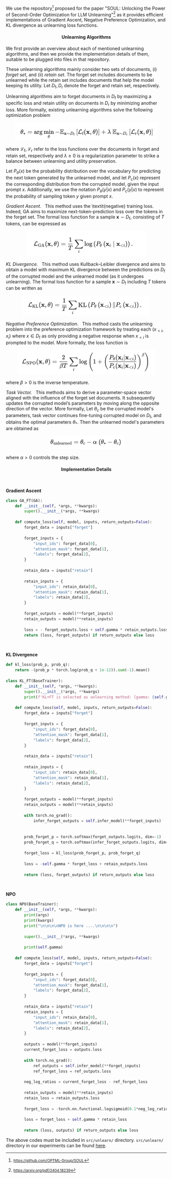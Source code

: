 We use the repository[^1] proposed for the paper "SOUL: Unlocking the Power of Second-Order Optimization for LLM Unlearning"[^2] as it provides efficient implementations of Gradient Ascent, Negative Preference Optimization, and KL divergence as unlearning loss functions.

<h4 style="text-align: center;">Unlearning Algorithms</h4>

We first provide an overview about each of mentioned unlearning algorithms, and then we provide the implementation details of them, suitable to be plugged into files in that repository.

These unlearning algorithms mainly consider two sets of documents, (i) *forget set*, and (ii) *retain set*. The forget set includes documents to be unlearned while the retain set includes documents that help the model keeping its utility. Let $D_\text{f}, D_\text{r}$ denote the forget and retain set, respectively.

Unlearning algorithms aim to forget documents in $D_\text{f}$ by maximizing a specific loss and retain utility on documents in $D_\text{r}$ by minimizing another loss. More formally, existing unlearning algorithms solve the following optimization problem

<!-- ![unlearning-algorithm](math/unlearning_general.png) -->
<div align="center">
    <img src="math/unlearning_general.png" alt="unlearning general" />
</div>

where $\mathcal{L}_\text{f}, \mathcal{L}_\text{r}$ refer to the loss functions over the documents in forget and retain set, respectively and $\lambda \geq 0$ is a regularization parameter to strike a balance between unlearning and utility preservation.

Let $P_\theta(x)$ be the probability distribution over the vocabulary for predicting the next token generated by the unlearned model, and let $P_\text{c}(x)$ represent the corresponding distribution from the corrupted model, given the input prompt $x$. Additionally, we use the notation $P_\theta(y|x)$ and $P_\text{c}(y|x)$ to represent the probability of sampling token $y$ given prompt $x$.

*Gradient Ascent.* &nbsp; This method uses the \textit{negative} training loss. Indeed, GA aims to maximize next-token-prediction loss over the tokens in the forget set. The formal loss function for a sample $\mathbf{x} \sim D_\text{f}$, consisting of $T$ tokens, can be expressed as
<!-- $$\mathcal{L}_{\text{GA}}(\mathbf{x}, \theta)=\frac{1}{T} \sum_i \log \left(P_\theta\left(\mathbf{x}_i \mid \mathbf{x}_{\lt i}\right)\right).$$ -->
<div align="center">
    <img src="math/GA.png" alt="GA" />
</div>

*KL Divergence.* &nbsp;  This method uses Kullback–Leibler divergence and aims to obtain a model with maximum KL divergence between the predictions on $D_\text{f}$ of the corrupted model and the unlearned model (as it undergoes unlearning). The formal loss function for a sample $\mathbf{x} \sim D_\text{f}$ including $T$ tokens can be written as
<!-- ![KL](math/KL.png) -->
<div align="center">
    <img src="math/KL.png" alt="KL" />
</div>

*Negative Preference Optimization.* &nbsp; This method casts the unlearning problem into the preference optimization framework by treating each (${x_{<i}}, {x_i}$) where ${x} \in D_\text{f}$ as only providing a negative response when ${x}_{<i}$ is prompted to the model. More formally, the loss function is
<!-- $$
    \mathcal{L}_{\text{NPO}}(\mathbf{x}, \theta)
    =
    \frac{2}{\beta T} \sum_i \log 
    \left( 1 + \left( \frac{P_\theta(\mathbf{x}_i | \mathbf{x}_{<i})}{P_\text{c}(\mathbf{x}_i | \mathbf{x}_{<i})}\right) ^ \beta \right)
$$ -->
<!-- ![NPO](math/NPO.png) -->
<div align="center">
    <img src="math/NPO.png" alt="NPO" />
</div>

where  $\beta > 0$ is the inverse temperature.

*Task Vector.* &nbsp; This methods aims to derive a parameter-space vector aligned with the influence of the forget set documents. It subsequently updates the corrupted model’s parameters by moving along the opposite direction of the vector. More formally, Let $\theta_c$ be the corrupted model's parameters, task vector continues fine-tuning corrupted model on $D_\text{f}$, and obtains the optimal parameters $\theta_*$.
Then the unlearned model's parameters are obtained as

<div align="center">
    <img src="math/Task-Vector.png" alt="Task Vector" />
</div>

where $\alpha > 0$ controls the step size.


<h4 style="text-align: center;">Implementation Details</h4>
<br>

**Gradient Ascent**
```python
class GA_FT(GA):
    def __init__(self, *args, **kwargs):
        super().__init__(*args, **kwargs)

    def compute_loss(self, model, inputs, return_outputs=False):
        forget_data = inputs["forget"]

        forget_inputs = {
            "input_ids": forget_data[0],
            "attention_mask": forget_data[1],
            "labels": forget_data[2],
        }

        retain_data = inputs["retain"]

        retain_inputs = {
            "input_ids": retain_data[0],
            "attention_mask": retain_data[1],
            "labels": retain_data[2],
        }

        forget_outputs = model(**forget_inputs)
        retain_outputs = model(**retain_inputs)

        loss = - forget_outputs.loss + self.gamma * retain_outputs.loss
        return (loss, forget_outputs) if return_outputs else loss

```

<br>

**KL Divergence**
```python
def kl_loss(prob_p, prob_q):
    return -(prob_p * torch.log(prob_q + 1e-12)).sum(-1).mean()

class KL_FT(BaseTrainer):
    def __init__(self, *args, **kwargs):
        super().__init__(*args, **kwargs)
        print(f'KL+FT is selected as unlearning method: [gamma: {self.gamma}]')

    def compute_loss(self, model, inputs, return_outputs=False):
        forget_data = inputs["forget"]

        forget_inputs = {
            "input_ids": forget_data[0],
            "attention_mask": forget_data[1],
            "labels": forget_data[2],
        }

        retain_data = inputs["retain"]

        retain_inputs = {
            "input_ids": retain_data[0],
            "attention_mask": retain_data[1],
            "labels": retain_data[2],
        }

        forget_outputs = model(**forget_inputs)
        retain_outputs = model(**retain_inputs)

        with torch.no_grad():
            infer_forget_outputs = self.infer_model(**forget_inputs)
        

        prob_forget_p = torch.softmax(forget_outputs.logits, dim=-1)
        prob_forget_q = torch.softmax(infer_forget_outputs.logits, dim=-1)

        forget_loss = kl_loss(prob_forget_p, prob_forget_q)
        
        loss = -self.gamma * forget_loss + retain_outputs.loss

        return (loss, forget_outputs) if return_outputs else loss
```

<br>

**NPO**
```python
class NPO(BaseTrainer):
    def __init__(self, *args, **kwargs):
        print(args)
        print(kwargs)
        print("\n\n\n\nNPO is here ....\n\n\n\n")

        super().__init__(*args, **kwargs)

        print(self.gamma)

    def compute_loss(self, model, inputs, return_outputs=False):
        forget_data = inputs["forget"]

        forget_inputs = {
            "input_ids": forget_data[0],
            "attention_mask": forget_data[1],
            "labels": forget_data[2],
        }

        retain_data = inputs["retain"]
        retain_inputs = {
            "input_ids": retain_data[0],
            "attention_mask": retain_data[1],
            "labels": retain_data[2],
        }

        outputs = model(**forget_inputs)
        current_forget_loss = outputs.loss

        with torch.no_grad():
            ref_outputs = self.infer_model(**forget_inputs)
            ref_forget_loss = ref_outputs.loss
        
        neg_log_ratios = current_forget_loss - ref_forget_loss

        retain_outputs = model(**retain_inputs)
        retain_loss = retain_outputs.loss
        
        forget_loss = -torch.nn.functional.logsigmoid(0.1*neg_log_ratios).mean()*2/0.1

        loss = forget_loss + self.gamma * retain_loss

        return (loss, outputs) if return_outputs else loss
```

The above codes must be included in `src/unlearn/` directory. `src/unlearn/` directory in our experiments can be found [here](unlearn/).


[^1]: <small>https://github.com/OPTML-Group/SOUL</small>
[^2]: <small>https://arxiv.org/pdf/2404.18239</small>
